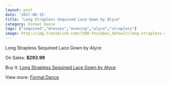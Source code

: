 ```yaml
---
layout: post
date: '2017-08-15'
title: "Long Strapless Sequined Lace Gown by Alyce"
category: Formal Dance
tags: ["sequined","dresses","evening","alyce","strapless"]
image: http://img.transblink.com/7298-thickbox_default/long-strapless-sequined-lace-gown-by-alyce.jpg
---
```

Long Strapless Sequined Lace Gown by Alyce

On Sales: **$293.99**
<a href="https://www.transblink.com/en/formal-dance/2359-long-strapless-sequined-lace-gown-by-alyce.html"><amp-img layout="responsive" width="600" height="600" src="//img.transblink.com/7298-thickbox_default/long-strapless-sequined-lace-gown-by-alyce.jpg" alt="Long Strapless Sequined Lace Gown by Alyce 0" /></a>
<a href="https://www.transblink.com/en/formal-dance/2359-long-strapless-sequined-lace-gown-by-alyce.html"><amp-img layout="responsive" width="600" height="600" src="//img.transblink.com/7299-thickbox_default/long-strapless-sequined-lace-gown-by-alyce.jpg" alt="Long Strapless Sequined Lace Gown by Alyce 1" /></a>

Buy it: [Long Strapless Sequined Lace Gown by Alyce](https://www.transblink.com/en/formal-dance/2359-long-strapless-sequined-lace-gown-by-alyce.html "Long Strapless Sequined Lace Gown by Alyce")

View more: [Formal Dance](https://www.transblink.com/en/6-formal-dance "Formal Dance")